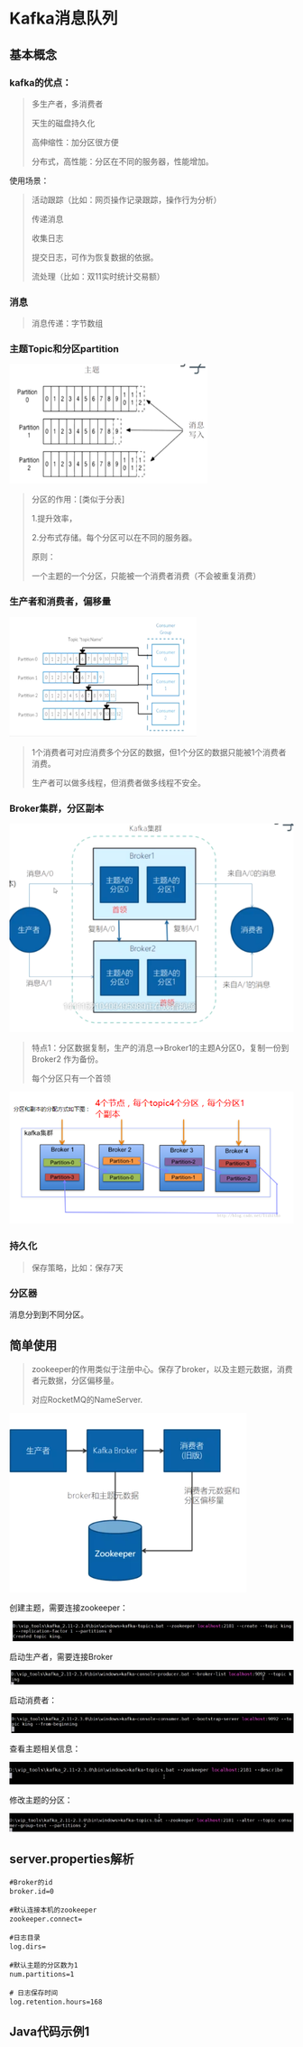# Kafka消息队列

## 基本概念

### kafka的优点：

> 多生产者，多消费者
>
> 天生的磁盘持久化
>
> 高伸缩性：加分区很方便
>
> 分布式，高性能：分区在不同的服务器，性能增加。

使用场景：

> 活动跟踪（比如：网页操作记录跟踪，操作行为分析）
>
> 传递消息
>
> 收集日志
>
> 提交日志，可作为恢复数据的依据。
>
> 流处理（比如：双11实时统计交易额）

### 消息

> 消息传递：字节数组

### 主题Topic和分区partition

![1620823932631](./kafka.assets/1620823932631.png)

> 分区的作用：[类似于分表]
>
> 1.提升效率，
>
> 2.分布式存储。每个分区可以在不同的服务器。
>
> 原则：
>
> 一个主题的一个分区，只能被一个消费者消费（不会被重复消费）

### 生产者和消费者，偏移量

![1620823895848](./kafka.assets/1620823895848.png)

> 1个消费者可对应消费多个分区的数据，但1个分区的数据只能被1个消费者消费。
>
> 生产者可以做多线程，但消费者做多线程不安全。

### Broker集群，分区副本

![1620824227079](./kafka.assets/1620824227079.png)

> 特点1：分区数据复制，生产的消息-->Broker1的主题A分区0，复制一份到Broker2 作为备份。
>
> 每个分区只有一个首领

![1624541208146](./kafka.assets/1624541208146.png)

### 持久化

> 保存策略，比如：保存7天



### 分区器

消息分到到不同分区。

## 简单使用

> zookeeper的作用类似于注册中心。保存了broker，以及主题元数据，消费者元数据，分区偏移量。
>
> 对应RocketMQ的NameServer.

![1620825324829](./kafka.assets/1620825324829.png)

创建主题，需要连接zookeeper：

![1620826479939](./kafka.assets/1620826479939.png)

启动生产者，需要连接Broker

![1620826439494](./kafka.assets/1620826439494.png)

启动消费者：

![1620826611780](./kafka.assets/1620826611780.png)



查看主题相关信息：

![1621258108136](./kafka.assets/1621258108136.png)



修改主题的分区：

![1621258195165](./kafka.assets/1621258195165.png)



## server.properties解析

```
#Broker的id
broker.id=0

#默认连接本机的zookeeper
zookeeper.connect=

#日志目录
log.dirs=

#默认主题的分区数为1
num.partitions=1

# 日志保存时间
log.retention.hours=168
```



## Java代码示例1

